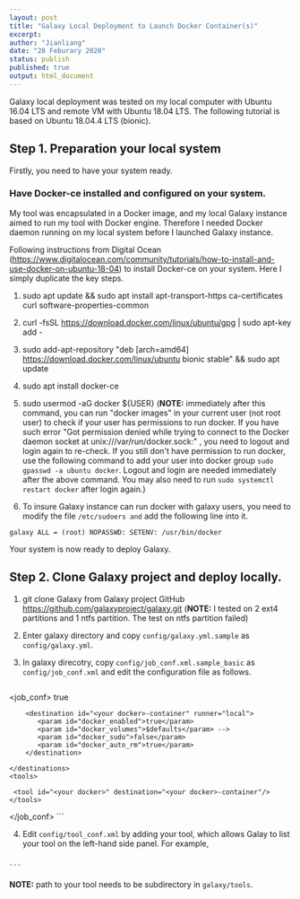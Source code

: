 ```yaml
---
layout: post
title: "Galaxy Local Deployment to Launch Docker Container(s)"
excerpt:  
author: "Jianliang"
date: "28 Feburary 2020"
status: publish
published: true
output: html_document
---
```

 
Galaxy local deployment was tested on my local computer with Ubuntu 16.04 LTS and remote VM with Ubuntu 18.04 LTS. The following tutorial is based on Ubuntu 18.04.4 LTS (bionic).
 
## Step 1. Preparation your local system

Firstly, you need to have your system ready.


### Have Docker-ce installed and configured on your system.

My tool was encapsulated in a Docker image, and my local Galaxy instance aimed to run my tool with Docker engine. Therefore I needed Docker daemon running on my local system before I launched Galaxy instance.

Following instructions from Digital Ocean (<https://www.digitalocean.com/community/tutorials/how-to-install-and-use-docker-on-ubuntu-18-04>) to install Docker-ce on your system. Here I simply duplicate the key steps.

1. sudo apt update && sudo apt install apt-transport-https ca-certificates curl software-properties-common

2. curl -fsSL https://download.docker.com/linux/ubuntu/gpg | sudo apt-key add -

3. sudo add-apt-repository "deb [arch=amd64] https://download.docker.com/linux/ubuntu bionic stable" && sudo apt update

4. sudo apt install docker-ce

5. sudo  usermod -aG docker ${USER}
  (**NOTE:** immediately after this command, you can run "docker images" in your current user (not root user) to check if your user has permissions to run docker. If you have such error "Got permission denied while trying to connect to the Docker daemon socket at unix:///var/run/docker.sock:" , you need to logout and login again to re-check. If you still don't have permission to run docker, use the following command to add your user into docker group `sudo gpasswd -a ubuntu docker`. Logout and login are needed immediately after the above command. You may also need to run `sudo systemctl restart docker` after login again.)
  
6. To insure Galaxy instance can run docker with galaxy users, you need to modify the file `/etc/sudoers and` add the following line into it. 

```galaxy ALL = (root) NOPASSWD: SETENV: /usr/bin/docker``` 

Your system is now ready to deploy Galaxy.

## Step 2. Clone Galaxy project and deploy locally.

1. git clone Galaxy from Galaxy project GitHub <https://github.com/galaxyproject/galaxy.git> (**NOTE:** I tested on 2 ext4 partitions and 1 ntfs partition. The test on ntfs partition failed)

2. Enter galaxy directory and copy `config/galaxy.yml.sample` as `config/galaxy.yml`.

3. In galaxy direcotry, copy `config/job_conf.xml.sample_basic` as `config/job_conf.xml` and edit the configuration file as follows.

    ```xml
<?xml version="1.0"?>
<!-- A sample job config that explicitly configures job running the way it is
     configured by default (if there is no explicit config). -->
<job_conf>
    <plugins>
        <plugin id="local" type="runner" load="galaxy.jobs.runners.local:LocalJobRunner" workers="1"/>
    </plugins>
    <destinations default="local">
        <destination id="local" runner="local"/>
        <destination id="docker_local" runner="local">
          <param id="docker_enabled">true</param>
        </destination>

        <destination id="<your docker>-container" runner="local">
           <param id="docker_enabled">true</param>
           <param id="docker_volumes">$defaults</param> -->
           <param id="docker_sudo">false</param>
           <param id="docker_auto_rm">true</param>
        </destination>

    </destinations>
    <tools>

     <tool id="<your docker>" destination="<your docker>-container"/>
    </tools>
</job_conf>
    ```

4. Edit `config/tool_conf.xml` by adding your tool, which allows Galay to list your tool on the left-hand side panel. For example,

    ```xml
<?xml version="1.0"?>
  <!-- other tools -->
  <section id="<your tool>-tool" name="Name of your tool">
     <tool file="<path>/<to>/<your tool>.xml" />

    ```
**NOTE:** path to your tool needs to be subdirectory in `galaxy/tools`.